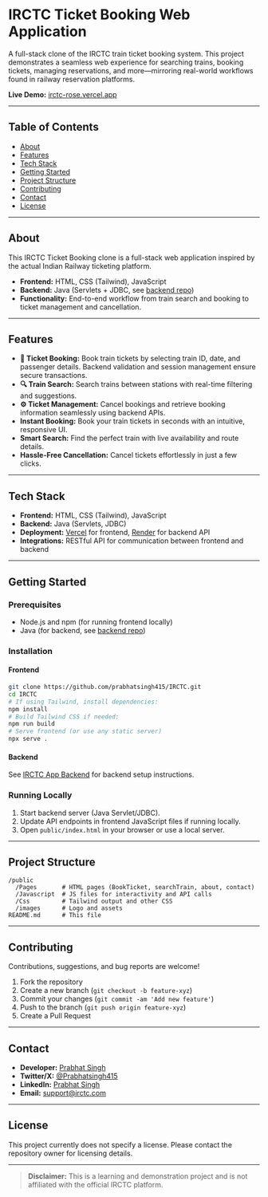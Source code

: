 # IRCTC Ticket Booking Web Application

A full-stack clone of the IRCTC train ticket booking system. This project demonstrates a seamless web experience for searching trains, booking tickets, managing reservations, and more—mirroring real-world workflows found in railway reservation platforms.

**Live Demo:** [irctc-rose.vercel.app](https://irctc-rose.vercel.app)

---

## Table of Contents

- [About](#about)
- [Features](#features)
- [Tech Stack](#tech-stack)
- [Getting Started](#getting-started)
- [Project Structure](#project-structure)
- [Contributing](#contributing)
- [Contact](#contact)
- [License](#license)

---

## About

This IRCTC Ticket Booking clone is a full-stack web application inspired by the actual Indian Railway ticketing platform.

- **Frontend:** HTML, CSS (Tailwind), JavaScript
- **Backend:** Java (Servlets + JDBC, see [backend repo](https://github.com/prabhatsingh415/-irctc-app-backend))
- **Functionality:** End-to-end workflow from train search and booking to ticket management and cancellation.

---

## Features

- **🎫 Ticket Booking:** Book train tickets by selecting train ID, date, and passenger details. Backend validation and session management ensure secure transactions.
- **🔍 Train Search:** Search trains between stations with real-time filtering and suggestions.
- **⚙️ Ticket Management:** Cancel bookings and retrieve booking information seamlessly using backend APIs.
- **Instant Booking:** Book your train tickets in seconds with an intuitive, responsive UI.
- **Smart Search:** Find the perfect train with live availability and route details.
- **Hassle-Free Cancellation:** Cancel tickets effortlessly in just a few clicks.

---

## Tech Stack

- **Frontend:** HTML, CSS (Tailwind), JavaScript
- **Backend:** Java (Servlets, JDBC)
- **Deployment:** [Vercel](https://vercel.com/) for frontend, [Render](https://render.com/) for backend API
- **Integrations:** RESTful API for communication between frontend and backend

---

## Getting Started

### Prerequisites

- Node.js and npm (for running frontend locally)
- Java (for backend, see [backend repo](https://github.com/prabhatsingh415/-irctc-app-backend))

### Installation

#### Frontend

```bash
git clone https://github.com/prabhatsingh415/IRCTC.git
cd IRCTC
# If using Tailwind, install dependencies:
npm install
# Build Tailwind CSS if needed:
npm run build
# Serve frontend (or use any static server)
npx serve .
```

#### Backend

See [IRCTC App Backend](https://github.com/prabhatsingh415/-irctc-app-backend) for backend setup instructions.

### Running Locally

1. Start backend server (Java Servlet/JDBC).
2. Update API endpoints in frontend JavaScript files if running locally.
3. Open `public/index.html` in your browser or use a local server.

---

## Project Structure

```
/public
  /Pages       # HTML pages (BookTicket, searchTrain, about, contact)
  /Javascript  # JS files for interactivity and API calls
  /Css         # Tailwind output and other CSS
  /images      # Logo and assets
README.md      # This file
```

---

## Contributing

Contributions, suggestions, and bug reports are welcome!

1. Fork the repository
2. Create a new branch (`git checkout -b feature-xyz`)
3. Commit your changes (`git commit -am 'Add new feature'`)
4. Push to the branch (`git push origin feature-xyz`)
5. Create a Pull Request

---

## Contact

- **Developer:** [Prabhat Singh](https://github.com/prabhatsingh415)
- **Twitter/X:** [@Prabhatsingh415](https://x.com/Prabhatsingh415)
- **LinkedIn:** [Prabhat Singh](https://www.linkedin.com/in/prabhat-singh-rj415)
- **Email:** support@irctc.com

---

## License

This project currently does not specify a license. Please contact the repository owner for licensing details.

---

> **Disclaimer:** This is a learning and demonstration project and is not affiliated with the official IRCTC platform.

